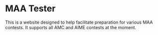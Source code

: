# MAA Tester

This is a website designed to help facilitate preparation for various MAA contests.
It supports all AMC and AIME contests at the moment.
